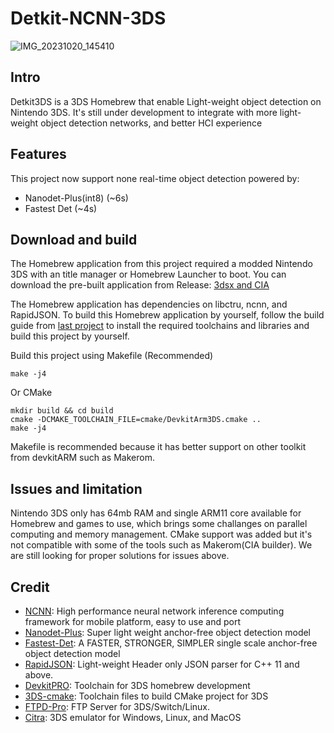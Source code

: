 # Detkit-NCNN-3DS
![IMG_20231020_145410](https://github.com/Deepdive543443/Nanodet-plus-3ds/assets/83911295/259dfb26-80d7-4e4e-903b-79fdfccb83e3)


## Intro
Detkit3DS is a 3DS Homebrew that enable Light-weight object detection on Nintendo 3DS.
It's still under development to integrate with more light-weight object detection networks, and better HCI experience


## Features 
This project now support none real-time object detection powered by:
- Nanodet-Plus(int8) (~6s)
- Fastest Det (~4s)

## Download and build
The Homebrew application from this project required a modded Nintendo 3DS with an title manager or Homebrew Launcher to boot.
You can download the pre-built application from Release: 
[3dsx and CIA](https://github.com/Deepdive543443/Nanodet-plus-3ds/releases/tag/1.0.2)

The Homebrew application has dependencies on libctru, ncnn, and RapidJSON. To build this Homebrew application by yourself, follow the build guide from [last project](https://github.com/Deepdive543443/Benchncnn-3DS/tree/main) to install the required toolchains and libraries and build this project by yourself.


Build this project using Makefile (Recommended)
```
make -j4
```
Or CMake
```
mkdir build && cd build
cmake -DCMAKE_TOOLCHAIN_FILE=cmake/DevkitArm3DS.cmake ..
make -j4
```

Makefile is recommended because it has better support on other toolkit from devkitARM such as Makerom.

## Issues and limitation
Nintendo 3DS only has 64mb RAM and single ARM11 core available for Homebrew and games to use, which brings some challanges on parallel computing and memory management.
CMake support was added but it's not compatible with some of the tools such as Makerom(CIA builder). We are still looking for proper solutions for issues above.


## Credit
- [NCNN](https://github.com/Tencent/ncnn): High performance neural network inference computing framework for mobile platform, easy to use and port
- [Nanodet-Plus](https://github.com/RangiLyu/nanodet):  Super light weight anchor-free object detection model
- [Fastest-Det](https://github.com/dog-qiuqiu/FastestDet): A FASTER, STRONGER, SIMPLER single scale anchor-free object detection model
- [RapidJSON](https://rapidjson.org/): Light-weight Header only JSON parser for C++ 11 and above.
- [DevkitPRO](https://devkitpro.org/wiki/Getting_Started): Toolchain for 3DS homebrew development
- [3DS-cmake](https://github.com/Xtansia/3ds-cmake): Toolchain files to build CMake project for 3DS
- [FTPD-Pro](https://github.com/mtheall/ftpd): FTP Server for 3DS/Switch/Linux.
- [Citra](https://github.com/citra-emu/citra): 3DS emulator for Windows, Linux, and MacOS
